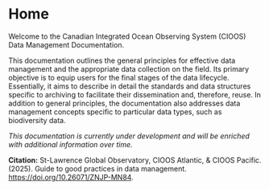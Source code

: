 # Home  

Welcome to the Canadian Integrated Ocean Observing System (CIOOS) Data Management Documentation.

This documentation outlines the general principles for effective data management and the appropriate data collection on the field. Its primary objective is to equip users for the final stages of the data lifecycle. Essentially, it aims to describe in detail the standards and data structures specific to archiving to facilitate their dissemination and, therefore, reuse.
In addition to general principles, the documentation also addresses data management concepts specific to particular data types, such as biodiversity data.


_This documentation is currently under development and will be enriched with additional information over time._  

**Citation:** St-Lawrence Global Observatory, CIOOS Atlantic, & CIOOS Pacific. (2025). Guide to good practices in data management. https://doi.org/10.26071/ZNJP-MN84.

